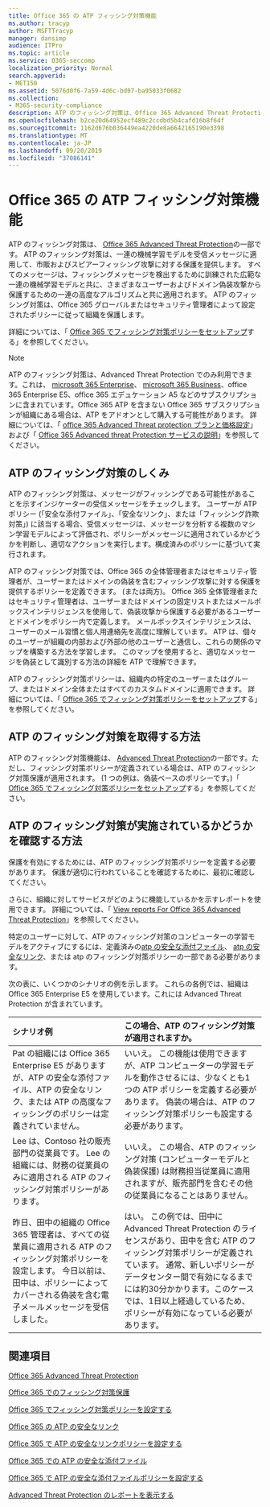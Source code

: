 ```yaml
---
title: Office 365 の ATP フィッシング対策機能
ms.author: tracyp
author: MSFTTracyp
manager: dansimp
audience: ITPro
ms.topic: article
ms.service: O365-seccomp
localization_priority: Normal
search.appverid:
- MET150
ms.assetid: 5076d0f6-7a59-4d6c-bd07-ba95033f0682
ms.collection:
- M365-security-compliance
description: ATP のフィッシング対策は、Office 365 Advanced Threat Protection の一部です。 ATP のフィッシング対策は、一連の機械学習モデルを受信メッセージに適用して、市販およびスピアーフィッシング攻撃に対する保護を提供します。 すべてのメッセージは、フィッシングメッセージを検出するために訓練された広範な一連の機械学習モデルと共に、さまざまなユーザーおよびドメイン偽装攻撃から保護するための一連の高度なアルゴリズムと共に適用されます。
ms.openlocfilehash: b2ce20d64952ecf489c2ccdbd5b4cafd16b8f64f
ms.sourcegitcommit: 1162d676b036449ea4220de8a6642165190e3398
ms.translationtype: MT
ms.contentlocale: ja-JP
ms.lasthandoff: 09/20/2019
ms.locfileid: "37086141"
---
```

# <a name="atp-anti-phishing-capabilities-in-office-365"></a>Office 365 の ATP フィッシング対策機能

ATP のフィッシング対策は、 [Office 365 Advanced Threat Protection](office-365-atp.md)の一部です。 ATP のフィッシング対策は、一連の機械学習モデルを受信メッセージに適用して、市販およびスピアーフィッシング攻撃に対する保護を提供します。 すべてのメッセージは、フィッシングメッセージを検出するために訓練された広範な一連の機械学習モデルと共に、さまざまなユーザーおよびドメイン偽装攻撃から保護するための一連の高度なアルゴリズムと共に適用されます。 ATP のフィッシング対策は、Office 365 グローバルまたはセキュリティ管理者によって設定されたポリシーに従って組織を保護します。
  
詳細については、「 [Office 365 でフィッシング対策ポリシーをセットアップ](set-up-anti-phishing-policies.md)する」を参照してください。
  
> [!NOTE]
> ATP のフィッシング対策は、Advanced Threat Protection でのみ利用できます。これは、 [microsoft 365 Enterprise](https://www.microsoft.com/microsoft-365/enterprise/home)、 [microsoft 365 Business](https://www.microsoft.com/microsoft-365/business)、office 365 Enterprise E5、office 365 エデュケーション A5 などのサブスクリプションに含まれています。Office 365 ATP を含まない Office 365 サブスクリプションが組織にある場合は、ATP をアドオンとして購入する可能性があります。 詳細については、「 [office 365 Advanced Threat protection プランと価格設定](https://products.office.com/exchange/advance-threat-protection)」および「 [Office 365 Advanced threat Protection サービスの説明](https://docs.microsoft.com/office365/servicedescriptions/office-365-advanced-threat-protection-service-description)」を参照してください。

## <a name="how-atp-anti-phishing-works"></a>ATP のフィッシング対策のしくみ

ATP のフィッシング対策は、メッセージがフィッシングである可能性があることを示すインジケーターの受信メッセージをチェックします。 ユーザーが ATP ポリシー (「安全な添付ファイル」、「安全なリンク」、または「フィッシング詐欺対策」) に該当する場合、受信メッセージは、メッセージを分析する複数のマシン学習モデルによって評価され、ポリシーがメッセージに適用されているかどうかを判断し、適切なアクションを実行します。構成済みのポリシーに基づいて実行されます。
  
ATP のフィッシング対策では、Office 365 の全体管理者またはセキュリティ管理者が、ユーザーまたはドメインの偽装を含むフィッシング攻撃に対する保護を提供するポリシーを定義できます。 (または両方)。 Office 365 全体管理者またはセキュリティ管理者は、ユーザーまたはドメインの固定リストまたはメールボックスインテリジェンスを使用して、偽装攻撃から保護する必要があるユーザーとドメインをポリシー内で定義します。 メールボックスインテリジェンスは、ユーザーのメール習慣と個人用連絡先を高度に理解しています。 ATP は、個々のユーザーが組織の内部および外部の他のユーザーと通信し、これらの関係のマップを構築する方法を学習します。 このマップを使用すると、適切なメッセージを偽装として識別する方法の詳細を ATP で理解できます。
  
ATP のフィッシング対策ポリシーは、組織内の特定のユーザーまたはグループ、またはドメイン全体またはすべてのカスタムドメインに適用できます。 詳細については、「 [Office 365 でフィッシング対策ポリシーをセットアップ](set-up-anti-phishing-policies.md)する」を参照してください。
  
## <a name="how-to-get-atp-anti-phishing"></a>ATP のフィッシング対策を取得する方法

ATP のフィッシング対策機能は、 [Advanced Threat Protection](office-365-atp.md)の一部です。ただし、フィッシング対策ポリシーが定義されている場合は、ATP のフィッシング対策保護が適用されます。 (1 つの例は、偽装ベースのポリシーです。)「 [Office 365 でフィッシング対策ポリシーをセットアップ](set-up-anti-phishing-policies.md)する」を参照してください。
  
## <a name="how-to-know-if-atp-anti-phishing-is-in-place"></a>ATP のフィッシング対策が実施されているかどうかを確認する方法

保護を有効にするためには、ATP のフィッシング対策ポリシーを定義する必要があります。 保護が適切に行われていることを確認するために、最初に確認してください。

さらに、組織に対してサービスがどのように機能しているかを示すレポートを使用できます。 詳細については、「 [View reports For Office 365 Advanced Threat Protection](view-reports-for-atp.md)」を参照してください。

特定のユーザーに対して、ATP のフィッシング対策のコンピューターの学習モデルをアクティブにするには、定義済みの[atp の安全な添付ファイル](atp-safe-attachments.md)、 [atp の安全なリンク](atp-safe-links.md)、または atp のフィッシング対策ポリシーの一部である必要があります。 

次の表に、いくつかのシナリオの例を示します。 これらの各例では、組織は Office 365 Enterprise E5 を使用しています。これには Advanced Threat Protection が含まれています。
  
|**シナリオ例**|**この場合、ATP のフィッシング対策が適用されますか。**|
|:-----|:-----|
|Pat の組織には Office 365 Enterprise E5 がありますが、ATP の安全な添付ファイル、ATP の安全なリンク、または ATP の高度なフィッシングのポリシーは定義されていません。|いいえ。 この機能は使用できますが、ATP コンピューターの学習モデルを動作させるには、少なくとも1つの ATP ポリシーを定義する必要があります。 偽装の場合は、ATP のフィッシング対策ポリシーも設定する必要があります。|
|Lee は、Contoso 社の販売部門の従業員です。 Lee の組織には、財務の従業員のみに適用される ATP のフィッシング対策ポリシーがあります。|いいえ。 この場合、ATP のフィッシング対策 (コンピューターモデルと偽装保護) は財務担当従業員に適用されますが、販売部門を含むその他の従業員になることはありません。|
|昨日、田中の組織の Office 365 管理者は、すべての従業員に適用される ATP のフィッシング対策ポリシーを設定します。 今日以前は、田中は、ポリシーによってカバーされる偽装を含む電子メールメッセージを受信しました。|はい。 この例では、田中に Advanced Threat Protection のライセンスがあり、田中を含む ATP のフィッシング対策ポリシーが定義されています。 通常、新しいポリシーがデータセンター間で有効になるまでには約30分かかります。このケースでは、1日以上経過しているため、ポリシーが有効になっている必要があります。|

## <a name="related-topics"></a>関連項目

[Office 365 Advanced Threat Protection](office-365-atp.md)
  
[Office 365 でのフィッシング対策保護](anti-phishing-protection.md)
  
[Office 365 でフィッシング対策ポリシーを設定する](set-up-anti-phishing-policies.md)
  
[Office 365 の ATP の安全なリンク](atp-safe-links.md)
  
[Office 365 で ATP の安全なリンクポリシーを設定する](set-up-atp-safe-links-policies.md)
  
[Office 365 での ATP の安全な添付ファイル](atp-safe-attachments.md)
  
[Office 365 で ATP の安全な添付ファイルポリシーを設定する](set-up-atp-safe-attachments-policies.md)
  
[Advanced Threat Protection のレポートを表示する](view-reports-for-atp.md)
